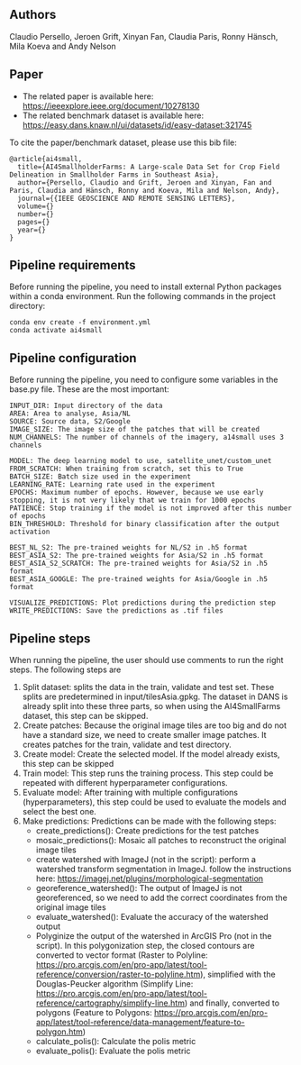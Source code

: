 
## Authors
Claudio Persello,
Jeroen Grift,
Xinyan Fan,
Claudia Paris,
Ronny Hänsch,
Mila Koeva and
Andy Nelson

## Paper
- The related paper is available here: https://ieeexplore.ieee.org/document/10278130
- The related benchmark dataset is available here: https://easy.dans.knaw.nl/ui/datasets/id/easy-dataset:321745

To cite the paper/benchmark dataset, please use this bib file:
```
@article{ai4small,
  title={AI4SmallholderFarms: A Large-scale Data Set for Crop Field Delineation in Smallholder Farms in Southeast Asia},
  author={Persello, Claudio and Grift, Jeroen and Xinyan, Fan and Paris, Claudia and Hänsch, Ronny and Koeva, Mila and Nelson, Andy},
  journal={{IEEE GEOSCIENCE AND REMOTE SENSING LETTERS},
  volume={}
  number={}
  pages={}
  year={}
}
```

## Pipeline requirements
Before running the pipeline, you need to install external Python packages within a conda environment. Run the following commands in the project directory: 

```
conda env create -f environment.yml
conda activate ai4small
```

## Pipeline configuration
Before running the pipeline, you need to configure some variables in the base.py file. These are the most important:

```
INPUT_DIR: Input directory of the data
AREA: Area to analyse, Asia/NL
SOURCE: Source data, S2/Google
IMAGE_SIZE: The image size of the patches that will be created
NUM_CHANNELS: The number of channels of the imagery, a14small uses 3 channels

MODEL: The deep learning model to use, satellite_unet/custom_unet
FROM_SCRATCH: When training from scratch, set this to True
BATCH_SIZE: Batch size used in the experiment
LEARNING_RATE: Learning rate used in the experiment
EPOCHS: Maximum number of epochs. However, because we use early stopping, it is not very likely that we train for 1000 epochs
PATIENCE: Stop training if the model is not improved after this number of epochs
BIN_THRESHOLD: Threshold for binary classification after the output activation

BEST_NL_S2: The pre-trained weights for NL/S2 in .h5 format
BEST_ASIA_S2: The pre-trained weights for Asia/S2 in .h5 format
BEST_ASIA_S2_SCRATCH: The pre-trained weights for Asia/S2 in .h5 format
BEST_ASIA_GOOGLE: The pre-trained weights for Asia/Google in .h5 format

VISUALIZE_PREDICTIONS: Plot predictions during the prediction step
WRITE_PREDICTIONS: Save the predictions as .tif files
```

## Pipeline steps
When running the pipeline, the user should use comments to run the right steps. The following steps are 

1. Split dataset: splits the data in the train, validate and test set. These splits are predetermined in input/tilesAsia.gpkg. The dataset in DANS is already split into these three parts, so when using the AI4SmallFarms dataset, this step can be skipped.
2. Create patches: Because the original image tiles are too big and do not have a standard size, we need to create smaller image patches. It creates patches for the train, validate and test directory. 
3. Create model: Create the selected model. If the model already exists, this step can be skipped
4. Train model: This step runs the training process. This step could be repeated with different hyperparameter configurations. 
5. Evaluate model: After training with multiple configurations (hyperparameters), this step could be used to evaluate the models and select the best one.
6. Make predictions: Predictions can be made with the following steps:
    * create_predictions(): Create predictions for the test patches
    * mosaic_predictions(): Mosaic all patches to reconstruct the original image tiles
    * create watershed with ImageJ (not in the script): perform a watershed transform segmentation in ImageJ. follow the instructions here: https://imagej.net/plugins/morphological-segmentation
    * georeference_watershed(): The output of ImageJ is not georeferenced, so we need to add the correct coordinates from the original image tiles
    * evaluate_watershed(): Evaluate the accuracy of the watershed output
    * Polyginize the output of the watershed in ArcGIS Pro (not in the script). In this polygonization step, the closed contours are converted to vector format (Raster to Polyline: https://pro.arcgis.com/en/pro-app/latest/tool-reference/conversion/raster-to-polyline.htm), simplified with the Douglas-Peucker
  algorithm (Simplify Line: https://pro.arcgis.com/en/pro-app/latest/tool-reference/cartography/simplify-line.htm) and finally, converted to polygons (Feature to Polygons: https://pro.arcgis.com/en/pro-app/latest/tool-reference/data-management/feature-to-polygon.htm)
    * calculate_polis(): Calculate the polis metric
    * evaluate_polis(): Evaluate the polis metric

